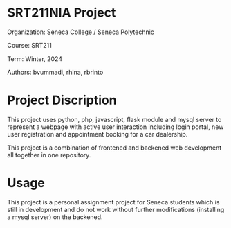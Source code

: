 # SRT211NIA Project

Organization: Seneca College / Seneca Polytechnic

Course: SRT211

Term: Winter, 2024

Authors: bvummadi, rhina, rbrinto

# Project Discription

This project uses python, php, javascript, flask module and mysql server to represent a webpage with active user interaction including login portal, new user registration and appointment booking for a car dealership.

This project is a combination of frontened and backened web development all together in one repository.

# Usage

This project is a personal assignment project for Seneca students which is still in development and do not work without further modifications (installing a mysql server) on the backened.
